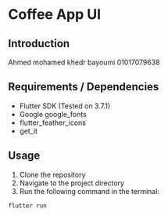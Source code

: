 # Coffee App UI

## Introduction
Ahmed mohamed khedr bayoumi
01017079638



## Requirements / Dependencies
- Flutter SDK (Tested on 3.7.1)
- Google google_fonts
- flutter_feather_icons
- get_it

## Usage
1. Clone the repository
2. Navigate to the project directory
3. Run the following command in the terminal:
```
flutter run
```





